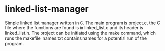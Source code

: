 # linked-list-manager
Simple linked list manager written in C. The main program is project.c, the C file where the functions are found is in linked_list.c and its header is linked_list.h.
The project can be initiated using the make command, which runs the makefile.
names.txt contains names for a potential run of the program.
